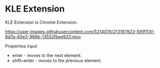 # KLE Extension
KLE Extension is Chrome Extension.

https://user-images.githubusercontent.com/5214078/213187923-591f113f-8d7a-40e3-968b-13552fbee920.mov

Properties input    

- enter - moves to the next element.   
- shift+enter - moves to the previous element.    

